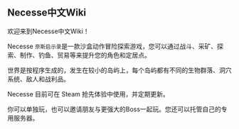 ## Necesse中文Wiki

欢迎来到Necesse中文Wiki！  
  
Necesse ```奈斯启示录```是一款沙盒动作冒险探索游戏，您可以通过战斗、采矿、探索、制作、钓鱼、贸易等来提升您的角色和定居点。  

世界是按程序生成的，发生在较小的岛屿上，每个岛屿都有不同的生物群落、洞穴系统、敌人和战利品。 
   
 Necesse 目前可在 Steam 抢先体验中使用，并定期更新。  
 
 你可以单独玩，也可以邀请朋友与更强大的Boss一起玩。您还可以托管自己的专用服务器。
